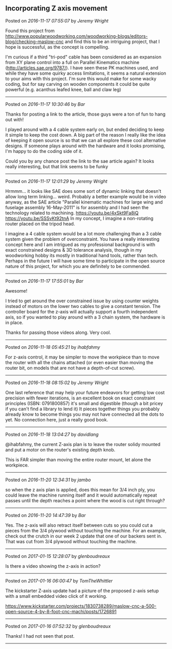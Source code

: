 ## Incorporating Z axis movement
Posted on *2016-11-17 07:55:07* by *Jeremy Wright*

Found this project from 
http://www.popularwoodworking.com/woodworking-blogs/editors-blog/checking-maslow-cnc and find this to be an intriguing project, that I hope is successful, as the concept is compelling.

I'm curious if a third "tri-pod" cable has been considered as an expansion from XY plane control into a full on Parallel Kinematics machine (http://articles.sae.org/9787/). I have seen these PK machines used, and while they have some quirky access limitations, it seems a natural extension to your aims with this project. I'm sure this would make for some wacky coding, but for say carving on wooden components it could be quite powerful (e.g. acanthus leafed knee, ball and claw leg)

---

Posted on *2016-11-17 10:30:46* by *Bar*

Thanks for posting a link to the article, those guys were a ton of fun to hang out with!

I played around with a 4 cable system early on, but ended deciding to keep it simple to keep the cost down. A big part of the reason I really like the idea of keeping it open source is so that we can all explore these cool alternative designs. If someone plays around with the hardware and it looks promising, I'm happy to do the coding side of it.

Could you by any chance post the link to the sae article again? It looks really interesting, but that link seems to be funky

---

Posted on *2016-11-17 12:01:29* by *Jeremy Wright*

Hrmmm... it looks like SAE does some sort of dynamic linking that doesn't allow long term linking... weird. Probably a better example would be in video anyway, as the SAE article "Parallel kinematic machines for large wing and fuselage assembly
16-May-2011" is for assembly and I had seen the technology related to machining.
https://youtu.be/4xSkt9Fa8iQ
https://youtu.be/SSSvKt92tnA
In my concept, I imagine a non-rotating router placed on the tripod head.

I imagine a 4 cable system would be a lot more challenging than a 3 cable system given the problem of overconstraint. You have a really interesting concept here and I am intrigued as my professional background is with exact constrained designs & 3D tolerance analysis, though in my woodworking hobby its mostly in traditional hand tools, rather than tech. Perhaps in the future I will have some time to participate in the open source nature of this project, for which you are definitely to be commended.

---

Posted on *2016-11-17 17:55:01* by *Bar*

Awesome!

I tried to get around the over constrained issue by using counter weights instead of motors on the lower two cables to give a constant tension. The controller board for the z-axis will actually support a fourth independent axis, so if you wanted to play around with a 3 chain system, the hardware is in place.

Thanks for passing those videos along. Very cool.

---

Posted on *2016-11-18 05:45:21* by *ihabfahmy*

For z-axis control, it may be simpler to move the workpiece than to move the router with all the chains attached (or even easier than moving the router bit, on models that are not have a depth-of-cut screw).

---

Posted on *2016-11-18 08:15:02* by *Jeremy Wright*

One last reference that may help your future endeavors for getting low cost precision with fewer iterations, is an excellent book on exact constraint principles (ISBN: 0791800857) it's small and digestible (though a bit pricey if you can't find a library to lend it) It pieces together things you probably already know to become things you may not have connected all the dots to yet. No connection here, just a really good book.

---

Posted on *2016-11-18 13:04:27* by *davidlang*

@ihabfahmy, the current Z-axis plan is to leave the router solidy mounted and put a motor on the router's existing depth knob.

This is FAR simpler than moving the entire router mount, let alone the workpiece.

---

Posted on *2016-11-20 12:34:31* by *jambo*

so when the z axis plan is applied, does this mean for 3/4 inch ply, you could leave the machine running itself and it would automatically repeat passes until the depth reaches a point where the wood is cut right through?

---

Posted on *2016-11-20 14:47:39* by *Bar*

Yes. The z-axis will also retract itself between cuts so you could cut a pieces from the 3/4 plywood without touching the machine. For an example, check out the crutch in our week 2 update that one of our backers sent in. That was cut from 3/4 plywood without touching the machine.

---

Posted on *2017-01-15 12:28:07* by *glenboudreaux*

Is there a video showing the z-axis in action?

---

Posted on *2017-01-16 06:00:47* by *TomTheWhittler*

The kickstarter Z-axis update had a picture of the proposed z-axis setup with a small embedded video click of it working.

https://www.kickstarter.com/projects/1830738289/maslow-cnc-a-500-open-source-4-by-8-foot-cnc-machi/posts/1726891

---

Posted on *2017-01-16 07:52:32* by *glenboudreaux*

Thanks! I had not seen that post.

---

